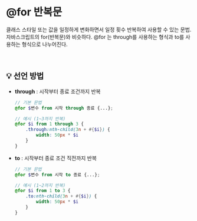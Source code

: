 # @for 반복문

클래스 스타일 또는 값을 일정하게 변화하면서 일정 횟수 반복하여 사용할 수 있는 문법. 자바스크립트의 for(반복문)와 비슷하다. @for 는 through를 사용하는 형식과 to를 사용하는 형식으로 나누어진다.

<br>

## 💡 선언 방법

* **through** : 시작부터 종료 조건까지 반복
  ```scss
  // 기본 문법
  @for $변수 from 시작 through 종료 {...};

  // 예시 (1~3까지 반복)
  @for $i from 1 through 3 {
      .through:nth-child(3n + #{$i}) {
          width: 50px * $i
      }
  }
  ```

* **to** : 시작부터 종료 조건 직전까지 반복
  ```scss
  // 기본 문법
  @for $변수 from 시작 to 종료 {...};

  // 예시 (1~2까지 반복)
  @for $i from 1 to 3 {
      .to:nth-child(3n + #{$i}) {
          width: 50px * $i
      }
  }
  ```